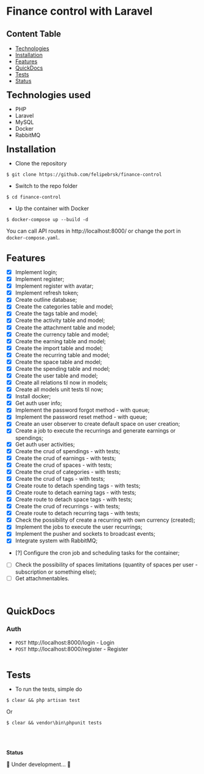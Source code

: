 # Finance control with Laravel

## Content Table

-   [Technologies](#technologies)
-   [Installation](#instalation)
-   [Features](#features)
-   [QuickDocs](#docs)
-   [Tests](#tests)
-   [Status](#status)

<a name="technologies" style="font-size:24px;">**Technologies used**</a>

-   PHP
-   Laravel
-   MySQL
-   Docker
-   RabbitMQ

<a name="instalation" style="font-size:24px;">**Installation**</a><br>

-   Clone the repository<br>

```
$ git clone https://github.com/felipebrsk/finance-control
```

-   Switch to the repo folder<br>

```
$ cd finance-control
```

-   Up the container with Docker<br>

```
$ docker-compose up --build -d
```

You can call API routes in http://localhost:8000/ or change the port in `docker-compose.yaml`.
<br/>
<br/>

<a name="features" style="font-size:24px;">**Features**</a>

-   [x] Implement login;
-   [x] Implement register;
-   [x] Implement register with avatar;
-   [x] Implement refresh token;
-   [x] Create outline database;
-   [x] Create the categories table and model;
-   [x] Create the tags table and model;
-   [x] Create the activity table and model;
-   [x] Create the attachment table and model;
-   [x] Create the currency table and model;
-   [x] Create the earning table and model;
-   [x] Create the import table and model;
-   [x] Create the recurring table and model;
-   [x] Create the space table and model;
-   [x] Create the spending table and model;
-   [x] Create the user table and model;
-   [x] Create all relations til now in models;
-   [x] Create all models unit tests til now;
-   [x] Install docker;
-   [x] Get auth user info;
-   [x] Implement the password forgot method - with queue;
-   [x] Implement the password reset method - with queue;
-   [x] Create an user observer to create default space on user creation;
-   [x] Create a job to execute the recurrings and generate earnings or spendings;
-   [x] Get auth user activities;
-   [x] Create the crud of spendings - with tests;
-   [x] Create the crud of earnings - with tests;
-   [x] Create the crud of spaces - with tests;
-   [x] Create the crud of categories - with tests;
-   [x] Create the crud of tags - with tests;
-   [x] Create route to detach spending tags - with tests;
-   [x] Create route to detach earning tags - with tests;
-   [x] Create route to detach space tags - with tests;
-   [x] Create the crud of recurrings - with tests;
-   [x] Create route to detach recurring tags - with tests;
-   [x] Check the possibility of create a recurring with own currency (created);
-   [x] Implement the jobs to execute the user recurrings;
-   [x] Implement the pusher and sockets to broadcast events;
-   [x] Integrate system with RabbitMQ;
-   [?] Configure the cron job and scheduling tasks for the container;
-   [ ] Check the possibility of spaces limitations (quantity of spaces per user - subscription or something else);
-   [ ] Get attachmentables.

<br/>
<br/>

<a name="docs" style="font-size:24px;">**QuickDocs**</a>

### Auth

-   `POST` http://localhost:8000/login - Login
-   `POST` http://localhost:8000/register - Register

<br/>

<a name="tests" style="font-size:24px;">**Tests**</a>

-   To run the tests, simple do<br>

```
$ clear && php artisan test
```

Or

```
$ clear && vendor\bin\phpunit tests
```

<br/>
<br/>

<a name="status">**Status**</a>

🚧 Under development... 🚧
